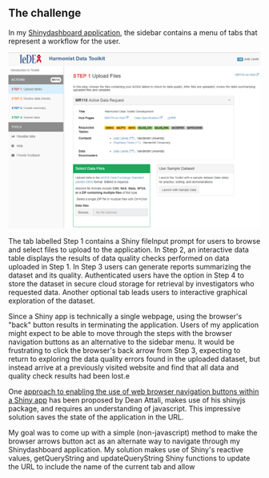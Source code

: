 ## The challenge

In my [Shinydashboard application](https://iedeadata.org/iedea-harmonist/), the sidebar contains a menu of tabs that represent a workflow for the user.

![](Step1.PNG)

The tab labelled Step 1 contains a Shiny fileInput prompt for users to browse and select files to upload to the application. In Step 2, an interactive data table displays the results of data quality checks performed on data uploaded in Step 1. In Step 3 users can generate reports summarizing the dataset and its quality. Authenticated users have the option in Step 4 to store the dataset in secure cloud storage for retrieval by investigators who requested data. Another optional tab leads users to interactive graphical exploration of the dataset. 

Since a Shiny app is technically a single webpage, using the browser's "back" button results in terminating the application. Users of my application might expect to be able to move through the steps with the browser navigation buttons as an alternative to the sidebar menu. It would be frustrating to click the browser's back arrow from Step 3, expecting to return to exploring the data quality errors found in the uploaded dataset, but instead arrive at a previously visited website and find that all data and quality check results had been lost.e 

One [approach to enabling the use of web browser navigation buttons within a Shiny app](https://github.com/daattali/advanced-shiny/tree/master/navigate-history) has been proposed by Dean Attali, makes use of his shinyjs package, and requires an understanding of javascript. This impressive solution saves the state of the application in the URL.

My goal was to come up with a simple (non-javascript) method to make the browser arrows button act as an alternate way to navigate through my Shinydashboard application. My solution makes use of Shiny's reactive values, getQueryString and updateQueryString Shiny functions to update the URL to include the name of the current tab and allow 

